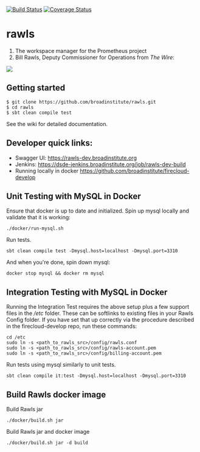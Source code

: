 [![Build Status](https://travis-ci.org/broadinstitute/rawls.svg?branch=master)](https://travis-ci.org/broadinstitute/rawls) [![Coverage Status](https://coveralls.io/repos/broadinstitute/rawls/badge.svg?branch=master)](https://coveralls.io/r/broadinstitute/rawls?branch=master)

# rawls

1. The workspace manager for the Prometheus project
2. Bill Rawls, Deputy Commissioner for Operations from *The Wire*:

![](http://vignette2.wikia.nocookie.net/thewire/images/b/b5/Rawls.jpg)

## Getting started
```
$ git clone https://github.com/broadinstitute/rawls.git
$ cd rawls
$ sbt clean compile test
```

See the wiki for detailed documentation.


## Developer quick links:
* Swagger UI: https://rawls-dev.broadinstitute.org
* Jenkins: https://dsde-jenkins.broadinstitute.org/job/rawls-dev-build
* Running locally in docker https://github.com/broadinstitute/firecloud-develop

## Unit Testing with MySQL in Docker
Ensure that docker is up to date and initialized.
Spin up mysql locally and validate that it is working:
```
./docker/run-mysql.sh
```
Run tests.
```
sbt clean compile test -Dmysql.host=localhost -Dmysql.port=3310
```
And when you're done, spin down mysql:
```
docker stop mysql && docker rm mysql
```

## Integration Testing with MySQL in Docker
Running the Integration Test requires the above setup plus a few support files in the */etc* folder.
These can be softlinks to existing files in your Rawls Config folder.  If you have set that up correctly
via the procedure described in the firecloud-develop repo, run these commands:
```
cd /etc
sudo ln -s <path_to_rawls_src>/config/rawls.conf
sudo ln -s <path_to_rawls_src>/config/rawls-account.pem
sudo ln -s <path_to_rawls_src>/config/billing-account.pem
```
Run tests using mysql similarly to unit tests.
```
sbt clean compile it:test -Dmysql.host=localhost -Dmysql.port=3310
```

## Build Rawls docker image
Build Rawls jar
```
./docker/build.sh jar
```

Build Rawls jar and docker image
```
./docker/build.sh jar -d build
```
